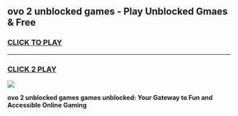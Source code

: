 
## ovo 2 unblocked games - Play Unblocked Gmaes & Free
<h3>
<a href="https://news.freeplayer.one?title=ovo_2_unblocked_games&ref=16F">CLICK TO PLAY</a></h3>
<hr>

<h3>
<a href="https://news.freeplayer.one?title=ovo_2_unblocked_games&ref=16F">CLICK 2 PLAY</a>
  
</h3>

<a href="https://news.freeplayer.one?title=ovo_2_unblocked_games&ref=16F/"><img src="https://clearcache.store/games.png"></a>


**ovo 2 unblocked games games unblocked: Your Gateway to Fun and Accessible Online Gaming**
